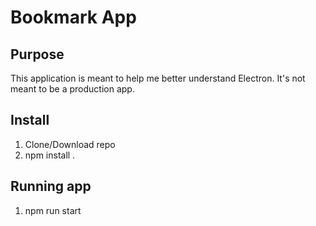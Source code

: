 # Bookmark App

## Purpose
This application is meant to help me better understand Electron. It's not meant to be a production app. 

## Install
1. Clone/Download repo
2. npm install .

## Running app
1. npm run start